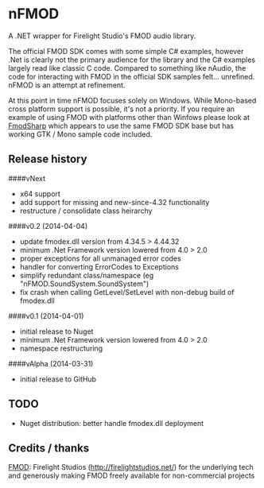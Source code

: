 nFMOD
=====

A .NET wrapper for Firelight Studio's FMOD audio library.

The official FMOD SDK comes with some simple C# examples, however .Net is clearly not the primary audience for the library and the C# examples largely read like classic C code. Compared to something like nAudio, the code for interacting with FMOD in the official SDK samples felt... unrefined. nFMOD is an attempt at refinement.

At this point in time nFMOD focuses solely on Windows. While Mono-based cross platform support is possible, it's not a priority.
If you require an example of using FMOD with platforms other than Winfows please look at [FmodSharp](https://gitorious.org/fmodsharp) which appears to use the same FMOD SDK base but has working GTK / Mono sample code included.

Release history
---------------

####vNext

* x64 support
* add support for missing and new-since-4.32 functionality
* restructure / consolidate class heirarchy

####v0.2 (2014-04-04)

* update fmodex.dll version from 4.34.5 > 4.44.32
* minimum .Net Framework version lowered from 4.0 > 2.0
* proper exceptions for all unmanaged error codes
* handler for converting ErrorCodes to Exceptions
* simplify redundant class/namespace (eg "nFMOD.SoundSystem.SoundSystem")
* fix crash when calling GetLevel/SetLevel with non-debug build of fmodex.dll

####v0.1 (2014-04-01)

* initial release to Nuget
* minimum .Net Framework version lowered from 4.0 > 2.0
* namespace restructuring

####vAlpha (2014-03-31)

* initial release to GitHub

TODO
----

* Nuget distribution: better handle fmodex.dll deployment


Credits / thanks
----------------

[FMOD](http://www.fmod.org/): Firelight Studios (http://firelightstudios.net/) for the underlying tech and generously making FMOD freely available for non-commercial projects
